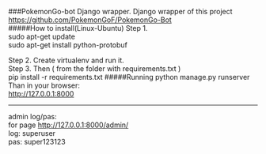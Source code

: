 ###PokemonGo-bot Django wrapper.
Django wrapper of this project  
https://github.com/PokemonGoF/PokemonGo-Bot  
#####How to install(Linux-Ubuntu)
Step 1.  
			sudo apt-get update  
			sudo apt-get install python-protobuf    

Step 2. Create virtualenv and run it.  
Step 3. Then  ( from the folder with requirements.txt )  
			pip install -r requirements.txt
#####Running
			python manage.py runserver
Than in your browser:  
http://127.0.0.1:8000  

---------------------------

admin log/pas:  
for page  http://127.0.0.1:8000/admin/  
log: superuser  
pas: super123123  
